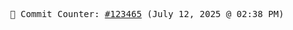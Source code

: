 <p align="center">
    <samp>
        📮 Commit Counter: <a href="https://github.com/Javascript-void0/Javascript-void0/commits/main">#123465</a> (July 12, 2025 @ 02:38 PM)
    </samp>
</p>